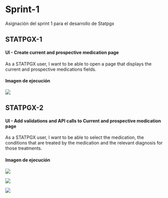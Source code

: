 # Sprint-1
Asignación del sprint 1 para el desarrollo de Statpgx

## STATPGX-1
#### UI - Create current and prospective medication page
As a STATPGX user, I want to be able to open a page that displays the current and prospective medications fields.

#### Imagen de ejecución
![](https://i.imgur.com/rPahTeT.png)


## STATPGX-2
#### UI - Add validations and API calls to Current and prospective medication page
As a STATPGX user, I want to be able to select the medication, the conditions that are treated by the medication and the relevant diagnosis for those treatments.

#### Imagen de ejecución
![](https://i.imgur.com/nigzERO.png)

![](https://i.imgur.com/xMs4UHJ.png)

![](https://i.imgur.com/BHujDwa.png)



